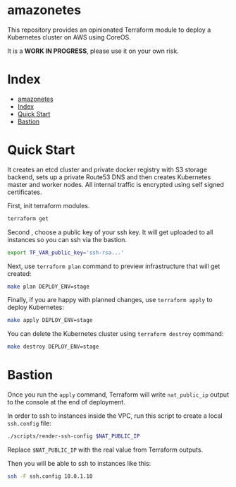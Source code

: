 # amazonetes


This repository provides an opinionated Terraform module to deploy a Kubernetes cluster on AWS using CoreOS.

It is a **WORK IN PROGRESS**, please use it on your own risk.

# Index

* [amazonetes](#amazonetes)
* [Index](#index)
* [Quick Start](#quick-start)
* [Bastion](#bastion)

# Quick Start

It creates an etcd cluster and private docker registry with S3 storage backend, sets up a private Route53 DNS and then creates Kubernetes master and worker nodes. All internal traffic is encrypted using self signed certificates.

First, init terraform modules.

```sh
terraform get
```

Second , choose a public key of your ssh key. It will get uploaded to all instances so you can ssh via the bastion.

```sh
export TF_VAR_public_key='ssh-rsa...'
```

Next, use `terraform plan` command to preview infrastructure that will get created:

```sh
make plan DEPLOY_ENV=stage
```

Finally, if you are happy with planned changes, use `terraform apply` to deploy Kubernetes:

```sh
make apply DEPLOY_ENV=stage
```

You can delete the Kubernetes cluster using `terraform destroy` command:

```sh
make destroy DEPLOY_ENV=stage
```

# Bastion

Once you run the `apply` command, Terraform will write `nat_public_ip` output to the console at the end of deployment.

In order to ssh to instances inside the VPC, run this script to create a local `ssh.config` file:

```sh
./scripts/render-ssh-config $NAT_PUBLIC_IP
```

Replace `$NAT_PUBLIC_IP` with the real value from Terraform outputs.

Then you will be able to ssh to instances like this:

```sh
ssh -F ssh.config 10.0.1.10
```

